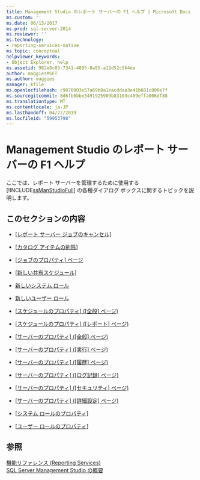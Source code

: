 ```yaml
---
title: Management Studio のレポート サーバーの F1 ヘルプ | Microsoft Docs
ms.custom: ''
ms.date: 06/13/2017
ms.prod: sql-server-2014
ms.reviewer: ''
ms.technology:
- reporting-services-native
ms.topic: conceptual
helpviewer_keywords:
- Object Explorer, help
ms.assetid: 982e8c03-7341-4895-8a95-a12d52c564ea
author: maggiesMSFT
ms.author: maggies
manager: kfile
ms.openlocfilehash: c9876003e57a69b8a1eacddaa3e41b681c806e7f
ms.sourcegitcommit: 8d6fb6bbe3491925909b83103c409effa006df88
ms.translationtype: MT
ms.contentlocale: ja-JP
ms.lasthandoff: 04/22/2019
ms.locfileid: "59953798"
---
```

# <a name="report-server-in-management-studio-f1-help"></a>Management Studio のレポート サーバーの F1 ヘルプ
  ここでは、レポート サーバーを管理するために使用する [!INCLUDE[ssManStudioFull](../../includes/ssmanstudiofull-md.md)] の各種ダイアログ ボックスに関するトピックを説明します。  
  
## <a name="in-this-section"></a>このセクションの内容  
  
-   [[レポート サーバー ジョブのキャンセル]](cancel-report-server-jobs-management-studio.md)  
  
-   [[カタログ アイテムの削除]](delete-catalog-items-management-studio.md)  
  
-   [[ジョブのプロパティ] ページ](job-properties-management-studio.md)  
  
-   [[新しい共有スケジュール]](new-shared-schedule-management-studio.md)  
  
-   [新しいシステム ロール](new-system-role-management-studio.md)  
  
-   [新しいユーザー ロール](new-user-role-management-studio.md)  
  
-   [[スケジュールのプロパティ] ([全般] ページ)](schedule-properties-general-page.md)  
  
-   [[スケジュールのプロパティ] ([レポート] ページ)](schedule-properties-reports-page.md)  
  
-   [[サーバーのプロパティ] ([全般] ページ)](report-server-properties-general-page.md)  
  
-   [[サーバーのプロパティ] ([実行] ページ)](server-properties-execution-page.md)  
  
-   [[サーバーのプロパティ] ([履歴] ページ)](server-properties-history-page.md)  
  
-   [[サーバーのプロパティ] ([ログ記録] ページ)](server-properties-logging-page.md)  
  
-   [[サーバーのプロパティ] ([セキュリティ] ページ)](server-properties-security-page-reporting-services.md)  
  
-   [[サーバーのプロパティ] ([詳細設定] ページ)](server-properties-advanced-page-reporting-services.md)  
  
-   [[システム ロールのプロパティ]](system-role-properties-management-studio.md)  
  
-   [[ユーザー ロールのプロパティ]](user-role-properties-management-studio.md)  
  
## <a name="see-also"></a>参照  
 [機能リファレンス (Reporting Services)](../feature-reference-reporting-services.md)   
 [SQL Server Management Studio の概要](../../ssms/sql-server-management-studio-ssms.md)  
  
  
